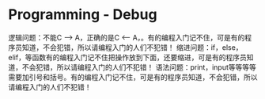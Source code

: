 # Programming - Debug
逻辑问题：不能C --> A，正确的是C <-- A，。有的编程入门记不住，可是有的程序员知道，不会犯错，所以请编程入门的人们不犯错！
缩进问题：if，else，elif，等函数有的编程入门记不住把操作放到下面，还要缩进，可是有的程序员知道，不会犯错，所以请编程入门的人们不犯错！
语法问题：print，input等等等等需要加引号和括号。有的编程入门记不住，可是有的程序员知道，不会犯错，所以请编程入门的人们不犯错！
